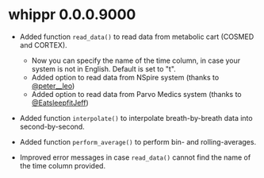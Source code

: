# whippr 0.0.0.9000

* Added function `read_data()` to read data from metabolic cart (COSMED and CORTEX).
    * Now you can specify the name of the time column, in case your system is not in English. Default is set to "t".
    * Added option to read data from NSpire system (thanks to [@peter__leo](https://twitter.com/peter__leo))
    * Added option to read data from Parvo Medics system (thanks to [@EatsleepfitJeff](https://twitter.com/EatsleepfitJeff))
    
* Added function `interpolate()` to interpolate breath-by-breath data into second-by-second.

* Added function `perform_average()` to perform bin- and rolling-averages.

* Improved error messages in case `read_data()` cannot find the name of the time column provided.
